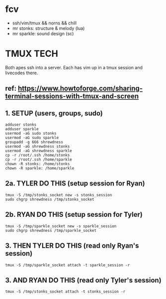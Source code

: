 # fcv

- ssh/vim/tmux && norns && chill
- mr stonks: structure & melody (lua)
- mr sparkle: sound design (sc)


# TMUX TECH

Both apes ssh into a server. Each has vim up in a tmux session and livecodes there.

## ref: https://www.howtoforge.com/sharing-terminal-sessions-with-tmux-and-screen

## 1. SETUP (users, groups, sudo)
```
adduser stonks
adduser sparkle
usermod -aG sudo stonks
usermod -aG sudo sparkle
groupadd -g 666 shrewdness
usermod -aG shrewdness stonks
usermod -aG shrewdness sparkle
cp -r /root/.ssh /home/stonks
cp -r /root/.ssh /home/sparkle
chown -R stonks: /home/stonks
chown -R sparkle: /home/sparkle
```

## 2a. TYLER DO THIS (setup session for Ryan)
```
tmux -S /tmp/stonks_socket new -s stonks_session
sudo chgrp shrewdness /tmp/stonks_socket
```

## 2b. RYAN DO THIS (setup session for Tyler)
```
tmux -S /tmp/sparkle_socket new -s sparkle_session
sudo chgrp shrewdness /tmp/sparkle_socket
```

## 3. THEN TYLER DO THIS (read only Ryan's session)
```
tmux -S /tmp/sparkle_socket attach -t sparkle_session -r
```

## 3. AND RYAN DO THIS (read only Tyler's session)
```
tmux -S /tmp/stonks_socket attach -t stonks_session -r
```
